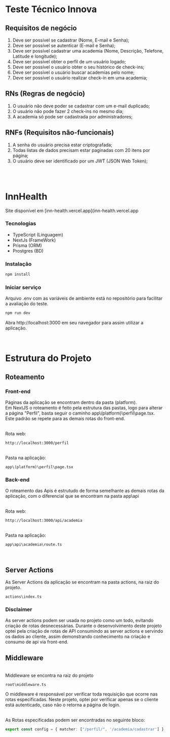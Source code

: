 # Teste Técnico Innova

## Requisitos de negócio

1. Deve ser possível se cadastrar (Nome, E-mail e Senha);
2. Deve ser possível se autenticar (E-mail e Senha);
3. Deve ser possível cadastrar uma academia (Nome, Descrição, Telefone, Latitude e longitude);
4. Deve ser possível obter o perfil de um usuário logado;
5. Deve ser possível o usuário obter o seu histórico de check-ins;
6. Deve ser possível o usuário buscar academias pelo nome;
7. Deve ser possível o usuário realizar check-in em uma academia;

## RNs (Regras de negócio)

1. O usuário não deve poder se cadastrar com um e-mail duplicado;
2. O usuário não pode fazer 2 check-ins no mesmo dia;
3. A academia só pode ser cadastrada por administradores;

## RNFs (Requisitos não-funcionais)
1.  A senha do usuário precisa estar criptografada;
2.  Todas listas de dados precisam estar paginadas com 20 itens por página;
3.  O usuário deve ser identificado por um JWT (JSON Web Token);

<br>
<br>

# InnHealth

Site disponível em [inn-health.vercel.app](inn-health.vercel.app




### Tecnologias

- TypeScript (Linguagem)
- NextJs (FrameWork)
- Prisma (ORM)
- Prostgres (BD)


### Instalação

```bash
npm install
```

### Iniciar serviço

Arquivo .env com as variáveis de ambiente está no repositório para facilitar a avaliação do teste.

```bash
npm run dev
```

Abra http://localhost:3000 em seu navegador para assim utilizar a aplicação.


<br>

# Estrutura do Projeto

## Roteamento

### Front-end

Páginas da aplicação se encontram dentro da pasta (platform).<br>
Em NextJS o roteamento é feito pela estrutura das pastas, logo para alterar a página "Perfil", basta seguir o caminho app\\(platform)\perfil\page.tsx. Este padrão se repete para as demais rotas do front-end.

<br>
Rota web:

```
http://localhost:3000/perfil
```
<br>
Pasta na aplicação:

```
app\(platform)\perfil\page.tsx
```

### Back-end
O roteamento das Apis é estrutudo de forma semelhante as demais rotas da aplicação, com o diferencial que se encontram na pasta app\api

<br>
Rota web:

```
http://localhost:3000/api/academia
```

<br>
Pasta na aplicação:

```
app\api\academia\route.ts
```

<br>

## Server Actions

As Server Actions da aplicação se encontram na pasta actions, na raiz do projeto. 

```
actions\index.ts
```

### Disclaimer

As server actions podem ser usada no projeto como um todo, evitando criação de rotas desnecessárias. Durante o desenvolvimento deste projeto optei pela criação de rotas de API consumindo as server actions e servindo os dados ao cliente, assim demonstrando conhecimento na criação e consumo de api via front-end.

## Middleware

<br>
Middleware se encontra na raiz do projeto

```
root\middleware.ts
```

O middleware é responsável por verificar toda requisição que ocorre nas rotas especificadas.
Neste projeto, optei por verificar apenas se o cliente está autenticado, caso não o retorna a página de login. 

<br>
As Rotas especificadas podem ser encontradas no seguinte bloco:

```ts
export const config = { matcher: ["/perfil/", '/academia/cadastrar'] };
```

